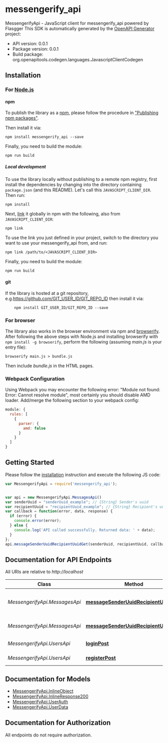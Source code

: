 # messengerify_api

MessengerifyApi - JavaScript client for messengerify_api
powered by Flasgger
This SDK is automatically generated by the [OpenAPI Generator](https://openapi-generator.tech) project:

- API version: 0.0.1
- Package version: 0.0.1
- Build package: org.openapitools.codegen.languages.JavascriptClientCodegen

## Installation

### For [Node.js](https://nodejs.org/)

#### npm

To publish the library as a [npm](https://www.npmjs.com/), please follow the procedure in ["Publishing npm packages"](https://docs.npmjs.com/getting-started/publishing-npm-packages).

Then install it via:

```shell
npm install messengerify_api --save
```

Finally, you need to build the module:

```shell
npm run build
```

##### Local development

To use the library locally without publishing to a remote npm registry, first install the dependencies by changing into the directory containing `package.json` (and this README). Let's call this `JAVASCRIPT_CLIENT_DIR`. Then run:

```shell
npm install
```

Next, [link](https://docs.npmjs.com/cli/link) it globally in npm with the following, also from `JAVASCRIPT_CLIENT_DIR`:

```shell
npm link
```

To use the link you just defined in your project, switch to the directory you want to use your messengerify_api from, and run:

```shell
npm link /path/to/<JAVASCRIPT_CLIENT_DIR>
```

Finally, you need to build the module:

```shell
npm run build
```

#### git

If the library is hosted at a git repository, e.g.https://github.com/GIT_USER_ID/GIT_REPO_ID
then install it via:

```shell
    npm install GIT_USER_ID/GIT_REPO_ID --save
```

### For browser

The library also works in the browser environment via npm and [browserify](http://browserify.org/). After following
the above steps with Node.js and installing browserify with `npm install -g browserify`,
perform the following (assuming *main.js* is your entry file):

```shell
browserify main.js > bundle.js
```

Then include *bundle.js* in the HTML pages.

### Webpack Configuration

Using Webpack you may encounter the following error: "Module not found: Error:
Cannot resolve module", most certainly you should disable AMD loader. Add/merge
the following section to your webpack config:

```javascript
module: {
  rules: [
    {
      parser: {
        amd: false
      }
    }
  ]
}
```

## Getting Started

Please follow the [installation](#installation) instruction and execute the following JS code:

```javascript
var MessengerifyApi = require('messengerify_api');


var api = new MessengerifyApi.MessagesApi()
var senderUuid = "senderUuid_example"; // {String} Sender's uuid
var recipientUuid = "recipientUuid_example"; // {String} Recipient's uuid
var callback = function(error, data, response) {
  if (error) {
    console.error(error);
  } else {
    console.log('API called successfully. Returned data: ' + data);
  }
};
api.messageSenderUuidRecipientUuidGet(senderUuid, recipientUuid, callback);

```

## Documentation for API Endpoints

All URIs are relative to *http://localhost*

Class | Method | HTTP request | Description
------------ | ------------- | ------------- | -------------
*MessengerifyApi.MessagesApi* | [**messageSenderUuidRecipientUuidGet**](docs/MessagesApi.md#messageSenderUuidRecipientUuidGet) | **GET** /message/{sender_uuid}/{recipient_uuid} | Lists all messages between 2 users
*MessengerifyApi.MessagesApi* | [**messageSenderUuidRecipientUuidPost**](docs/MessagesApi.md#messageSenderUuidRecipientUuidPost) | **POST** /message/{sender_uuid}/{recipient_uuid} | Sends message to provided user
*MessengerifyApi.UsersApi* | [**loginPost**](docs/UsersApi.md#loginPost) | **POST** /login | Authenticates user
*MessengerifyApi.UsersApi* | [**registerPost**](docs/UsersApi.md#registerPost) | **POST** /register | Add a new user


## Documentation for Models

 - [MessengerifyApi.InlineObject](docs/InlineObject.md)
 - [MessengerifyApi.InlineResponse200](docs/InlineResponse200.md)
 - [MessengerifyApi.UserAuth](docs/UserAuth.md)
 - [MessengerifyApi.UserData](docs/UserData.md)


## Documentation for Authorization

All endpoints do not require authorization.
